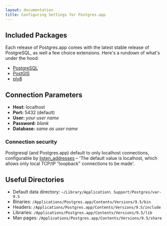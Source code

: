 ```yaml
---
layout: documentation
title: Configuring Settings for Postgres.app
---
```


## Included Packages

Each release of Postgres.app comes with the latest stable release of PostgreSQL, as well a few choice extensions. Here's a rundown of what's under the hood:

- [PostgreSQL](http://www.postgresql.org/)
- [PostGIS](http://postgis.refractions.net/)
- [plv8](http://code.google.com/p/plv8js/wiki/PLV8)

## Connection Parameters
- **Host:** localhost
- **Port:** 5432 (default)
- **User:** *your user name*
- **Password:** *blank*
- **Database:** *same as user name*

### Connection security
Postgresql (and Postgres.app) default to only localhost connections, configurable by [listen_addresses](http://www.postgresql.org/docs/current/static/runtime-config-connection.html) –  'The default value is localhost, which allows only local TCP/IP "loopback" connections to be made'.

## Useful Directories

- Default data directory: `~/Library/Application\ Support/Postgres/var-9.5`
- Binaries: `/Applications/Postgres.app/Contents/Versions/9.5/bin`
- Headers: `/Applications/Postgres.app/Contents/Versions/9.5/include`
- Libraries: `/Applications/Postgres.app/Contents/Versions/9.5/lib`
- Man pages: `/Applications/Postgres.app/Contents/Versions/9.5/share`

